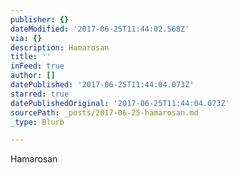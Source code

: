 ```yaml
---
publisher: {}
dateModified: '2017-06-25T11:44:02.568Z'
via: {}
description: Hamarosan
title: ''
inFeed: true
author: []
datePublished: '2017-06-25T11:44:04.073Z'
starred: true
datePublishedOriginal: '2017-06-25T11:44:04.073Z'
sourcePath: _posts/2017-06-25-hamarosan.md
_type: Blurb

---
```

Hamarosan
